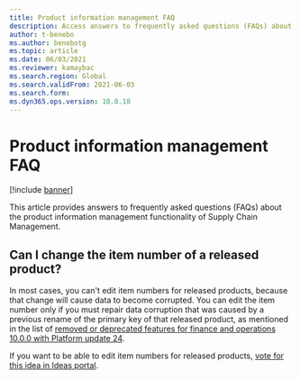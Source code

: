 ```yaml
---
title: Product information management FAQ
description: Access answers to frequently asked questions (FAQs) about the product information management functionality of Supply Chain Management.
author: t-benebo
ms.author: benebotg
ms.topic: article
ms.date: 06/03/2021
ms.reviewer: kamaybac
ms.search.region: Global
ms.search.validFrom: 2021-06-03
ms.search.form:
ms.dyn365.ops.version: 10.0.18
---
```


# Product information management FAQ

[!include [banner](../includes/banner.md)]

This article provides answers to frequently asked questions (FAQs) about the product information management functionality of Supply Chain Management.

## Can I change the item number of a released product?

In most cases, you can't edit item numbers for released products, because that change will cause data to become corrupted. You can edit the item number only if you must repair data corruption that was caused by a previous rename of the primary key of that released product, as mentioned in the list of [removed or deprecated features for finance and operations 10.0.0 with Platform update 24](../../fin-ops-core/dev-itpro/migration-upgrade/deprecated-features.md#finance-and-operations-1000-with-platform-update-24).

If you want to be able to edit item numbers for released products, [vote for this idea in Ideas portal](https://experience.dynamics.com/ideas/idea/?ideaid=660fcb15-875d-ea11-b698-0003ff68bc25).


